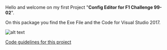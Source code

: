 Hello and welcome on my first Project "<b>Config Editor for F1 Challenge 99-02</b>".

On this package you find the Exe File and the Code for Visual Studio 2017.

![alt text](https://www2.pic-upload.de/img/34189482/Screenshot8.png)

[Code guidelines for this project](code.md)
